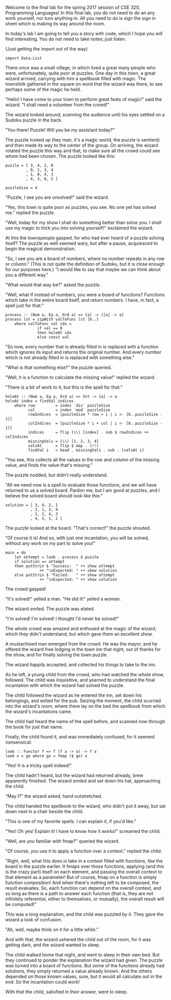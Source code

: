 Welcome to the final lab for the spring 2017 session of CSE 320,
Programming Languages! In this final lab, you do not need to do an any
work yourself, nor turn anything in. All you need to do is sign the sign
in sheet which is making its way around the room.

In today's lab I am going to tell you a story with code, which I hope
you will find interesting. You do not need to take notes; just listen.

(Just getting the import out of the way)

``` {.sourceCode .literate .haskell}
import Data.List
```

There once was a small village, in which lived a great many people who
were, unfortunately, quite poor at puzzles. One day in this town, a
great wizard arrived, carrying with him a spellbook filled with magic.
The townsfolk gathered in the square on word that the wizard was there,
to see perhaps some of the magic he held.

"Hello! I have come to your town to perform great feats of magic!" said
the wizard. "I shall need a volunteer from the crowd!"

The wizard looked around, scanning the audience until his eyes settled
on a Sudoku puzzle in the back.

"You there! Puzzle! Will you be my assistant today?"

The puzzle looked up (hey man, it's a magic world, the puzzle is
sentient) and then made its way to the center of the group. On arriving,
the wizard rotated the puzzle this way and that, to make sure all the
crowd could see whom had been chosen. The puzzle looked like this:

``` {.sourceCode .literate .haskell}
puzzle = [ 3, 4, 2, 0
         , 0, 1, 3, 4
         , 1, 0, 4, 3
         , 4, 3, 0, 2 ]

puzzleSize = 4
```

"Puzzle, I see you are unsolved!" said the wizard.

"Yes, this town is quite poor as puzzles, you see. No one yet has solved
me." replied the puzzle.

"Well, today for my show I shall do something better than solve you. I
shall use my magic to trick you into solving yourself!" exclaimed the
wizard.

At this the townspeople gasped, for who had ever heard of a puzzle
solving itself? The puzzle as well seemed wary, but after a pause,
acquiesced to begin the magical demonstration.

"So, I see you are a board of numbers, where no number repeats in any
row or column." (This is not quite the definition of Sudoku, but it is
close enough for our purposes here.) "I would like to say that maybe we
can think about you a different way."

"What would that way be?" asked the puzzle.

"Well, what if instead of numbers, you were a board of functions?
Functions which take in the entire board itself, and return numbers. I
have, in fact, a spell just for that:"

``` {.sourceCode .literate .haskell}
process :: (Num a, Eq a, Ord a) => [a] -> [[a] -> a]
process lst = zipWith valToFunc lst [0..]
    where valToFunc val idx =
              if val == 0
              then holeAt idx
              else const val
```

"So now, every number that is already filled in is replaced with a
function which ignores its input and returns the original number. And
every number which is not already filled in is replaced with something
else."

"What is that something else?" the puzzle queried.

"Well, it is a function to calculate the missing value!" replied the
wizard.

"There is a bit of work to it, but this is the spell for that:"

``` {.sourceCode .literate .haskell}
holeAt :: (Num a, Eq a, Ord a) => Int -> [a] -> a
holeAt index = findVal indices
    where row         = index `div` puzzleSize
          col         = index `mod` puzzleSize
          rowIndices  = [puzzleSize * row + i | i <- [0..puzzleSize - 1]]
          colIndices  = [puzzleSize * i + col | i <- [0..puzzleSize - 1]]
          indices     = flip (\\) [index] . nub $ rowIndices ++ colIndices
          missingVals = (\\) [1, 2, 3, 4]
          valsAt      = flip $ map . (!!)
          findVal i   = head . missingVals . nub . (valsAt i)
```

"You see, this collects all the values in the row and column of the
missing value, and finds the value that's missing."

The puzzle nodded, but didn't really understand.

"All we need now is a spell to evaluate those functions, and we will
have returned to us a solved board. Pardon me, but I am good at puzzles,
and I believe the solved board should look like this:"

``` {.sourceCode .literate .haskell}
solution = [ 3, 4, 2, 1
           , 2, 1, 3, 4
           , 1, 2, 4, 3
           , 4, 3, 1, 2 ]
```

The puzzle looked at the board. "That's correct!" the puzzle shouted.

"Of course it is! And so, with just one incantation, you will be solved,
without any work on my part to solve you!"

``` {.sourceCode .literate .haskell}
main = do
    let attempt = loeb . process $ puzzle
    if solution == attempt
    then putStrLn $ "Success:  " ++ show attempt
               ++ "\nExpected: " ++ show solution
    else putStrLn $ "Failed:   " ++ show attempt
               ++ "\nExpected: " ++ show solution
```

The crowd gasped!

"It's solved!" yelled a man. "He did it!" yelled a woman.

The wizard smiled. The puzzle was elated.

"I'm solved! I'm solved! I thought I'd never be solved!"

The whole crowd was amazed and enthused at the magic of the wizard,
which they didn't understand, but which gave them an excellent show.

A mustachioed man emerged from the crowd. He was the mayor, and he
offered the wizard free lodging in the town inn that night, out of
thanks for the show, and for finally solving the town puzzle.

The wizard happily accepted, and collected his things to take to the
inn.

As he left, a young child from the crowd, who had watched the whole
show, followed. The child was inquisitive, and yearned to understand the
final incantation with which the wizard had solved the puzzle.

The child followed the wizard as he entered the inn, set down his
belongings, and exited for the pub. Seizing the moment, the child
scurried into the wizard's room, where there lay on the bed the
spellbook from which the wizard's incantations came.

The child had heard the name of the spell before, and scanned now
through the book for just that name.

Finally, the child found it, and was immediately confused, for it seemed
nonsensical:

``` {.sourceCode .literate .haskell}
loeb :: Functor f => f (f a -> a) -> f a
loeb x = go where go = fmap ($ go) x
```

"Yes! It is a tricky spell indeed!"

The child hadn't heard, but the wizard had returned already, brew
apparently finished. The wizard smiled and set down his hat, approaching
the child.

"May I?" the wizard asked, hand outstretched.

The child handed the spellbook to the wizard, who didn't put it away,
but sat down next in a chair beside the child.

"This is one of my favorite spells. I can explain it, if you'd like."

"Yes! Oh yes! Explain it! I have to know how it works!" screamed the
child.

"Well, are you familiar with fmap?" queried the wizard.

"Of course, you use it to apply a function over a context." replied the
child.

"Right, well, what this does is take in a context filled with functions,
like the board in the puzzle earlier. It fmaps over those functions,
applying (and this is the crazy part) itself on each element, and
passing the overall context to that element as a parameter! But of
course, fmap on a function is simply function composition! And when
there's nothing left to be composed, the result evaluates. So, each
function can depend on the overall context, and so long as there is a
path to answer each function (that is, they are not infinitely
referential, either to themselves, or mutually), the overall result will
be computed!"

This was a long explanation, and the child was puzzled by it. They gave
the wizard a look of confusion.

"Ah, well, maybe think on it for a little while."

And with that, the wizard ushered the child out of the room, for it was
getting dark, and the wizard wanted to sleep.

The child walked home that night, and went to sleep in their own bed.
But they continued to ponder the explanation the wizard had given. The
puzzle was turned into a board of functions. But some of the functions
already had solutions, they simply returned a value already known. And
the others depended on those known values, sure, but it would all
calculate out in the end. So the incantation could work!

With that the child, satisfied in their answer, went to sleep.
